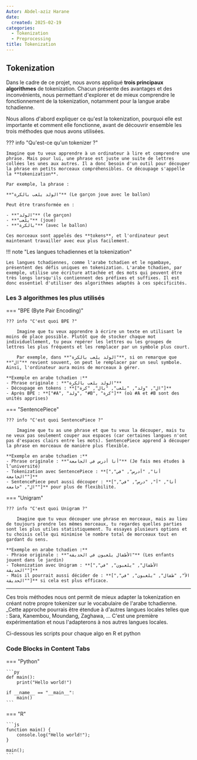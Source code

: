 ```yaml
---
Autor: Abdel-aziz Harane
date:
  created: 2025-02-19
categories:
  - Tokenization
  - Preprocessing
title: Tokenization
---
```


## Tokenization

Dans le cadre de ce projet, nous avons appliqué **trois principaux algorithmes** de tokenization.
Chacun présente des avantages et des inconvénients, nous permettant d'explorer et de mieux comprendre le fonctionnement de la tokenization, notamment pour la langue arabe tchadienne.

Nous allons d'abord expliquer ce qu'est la tokenization, pourquoi elle est importante et comment elle fonctionne, avant de découvrir ensemble les trois méthodes que nous avons utilisées.

??? info "Qu'est-ce qu'un tokenizer ?"

    Imagine que tu veux apprendre à un ordinateur à lire et comprendre une phrase. Mais pour lui, une phrase est juste une suite de lettres collées les unes aux autres. Il a donc besoin d'un outil pour découper la phrase en petits morceaux compréhensibles. Ce découpage s'appelle la **tokenization**.

    Par exemple, la phrase :

    **"الولد يلعب بالكرة"** (Le garçon joue avec le ballon)

    Peut être transformée en :

    - **"الولد"** (le garçon)
    - **"يلعب"** (joue)
    - **"بالكرة"** (avec le ballon)

    Ces morceaux sont appelés des **tokens**, et l'ordinateur peut maintenant travailler avec eux plus facilement.

!!! note "Les langues tchadiennes et la tokenization"

    Les langues tchadiennes, comme l'arabe tchadien et le ngambaye, présentent des défis uniques en tokenization. L'arabe tchadien, par exemple, utilise une écriture attachée et des mots qui peuvent être très longs lorsqu'ils contiennent des préfixes et suffixes. Il est donc essentiel d'utiliser des algorithmes adaptés à ces spécificités.

### Les 3 algorithmes les plus utilisés

=== "BPE (Byte Pair Encoding)"

    ??? info "C'est quoi BPE ?"

        Imagine que tu veux apprendre à écrire un texte en utilisant le moins de place possible. Plutôt que de stocker chaque mot individuellement, tu peux repérer les lettres ou les groupes de lettres les plus fréquents et les remplacer par un symbole plus court.

        Par exemple, dans **"الولد يلعب بالكرة"**, si on remarque que **"ال"** revient souvent, on peut le remplacer par un seul symbole. Ainsi, l'ordinateur aura moins de morceaux à gérer.

    **Exemple en arabe tchadien :**
    - Phrase originale : **"الولد يلعب بالكرة"**
    - Découpage en tokens : **["ال", "ولد", "يلعب", "بال", "كرة"]**
    - Après BPE : **["#A", "ولد", "#B", "كرة"]** (où #A et #B sont des unités apprises)

=== "SentencePiece"

    ??? info "C'est quoi SentencePiece ?"

        Imagine que tu as une phrase et que tu veux la découper, mais tu ne veux pas seulement couper aux espaces (car certaines langues n'ont pas d'espaces clairs entre les mots). SentencePiece apprend à découper la phrase en morceaux de manière plus flexible.

    **Exemple en arabe tchadien :**
    - Phrase originale : **"أنا أدرس في الجامعة"** (Je fais mes études à l’université)
    - Tokenization avec SentencePiece : **["أنا", "أدرس", "في", "الجامعة"]**
    - SentencePiece peut aussi découper : **["أنا", "أ", "درس", "في", "ال", "جامعة"]** pour plus de flexibilité.

=== "Unigram"

    ??? info "C'est quoi Unigram ?"

        Imagine que tu veux découper une phrase en morceaux, mais au lieu de toujours prendre les mêmes morceaux, tu regardes quelles parties sont les plus utiles statistiquement. Tu essayes plusieurs options et tu choisis celle qui minimise le nombre total de morceaux tout en gardant du sens.

    **Exemple en arabe tchadien :**
    - Phrase originale : **"الأطفال يلعبون في الحديقة"** (Les enfants jouent dans le jardin)
    - Tokenization avec Unigram : **["الأطفال", "يلعبون", "في", "الحديقة"]**
    - Mais il pourrait aussi décider de : **["الأ", "طفال", "يلعبون", "في", "الحديقة"]** si cela est plus efficace.

---

Ces trois méthodes nous ont permit de mieux adapter la tokenization en créant notre propre tokenizer sur le vocabulaire de l'arabe tchadienne.
\_Cette approche pourrais être étendue à d'autres langues locales telles que : Sara, Kanembou, Moundang, Zaghawa, ... C'est une première expérimentation et nous l'adapterons à nos autres langues locales.

Ci-dessous les scripts pour chaque algo en R et python

### Code Blocks in Content Tabs

=== "Python"

    ```py
    def main():
        print("Hello world!")

    if __name__ == "__main__":
        main()
    ```

=== "R"

    ```js
    function main() {
        console.log("Hello world!");
    }

    main();
    ```

